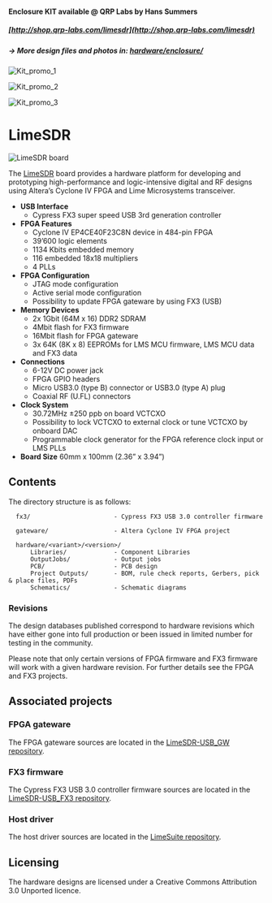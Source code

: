 #### Enclosure KIT available @ QRP Labs by Hans Summers
##### [http://shop.qrp-labs.com/limesdr](http://shop.qrp-labs.com/limesdr)
##### -> More design files and photos in: [hardware/enclosure/](./hardware/enclosure/)

![Kit_promo_1](./hardware/enclosure/1v0_76x35_kpl/photos/promo/promo_1.jpg)

![Kit_promo_2](./hardware/enclosure/1v0_76x35_kpl/photos/promo/promo_2.jpg)

![Kit_promo_3](./hardware/enclosure/1v0_76x35_kpl/photos/promo/promo_3.jpg)

# LimeSDR

![LimeSDR board](/images/LimeSDR_722w.jpg)

The [LimeSDR](https://myriadrf.org/projects/limesdr/) board provides a hardware platform for developing and prototyping high-performance and logic-intensive digital and RF designs using Altera’s Cyclone IV FPGA and Lime Microsystems transceiver.

* **USB Interface** 
  * Cypress FX3 super speed USB 3rd generation controller 
* **FPGA Features**
  * Cyclone IV EP4CE40F23C8N device in 484-pin FPGA
  * 39’600 logic elements
  * 1134 Kbits embedded memory
  * 116 embedded 18x18 multipliers 
  * 4 PLLs 
* **FPGA Configuration**
  * JTAG mode configuration 
  * Active serial mode configuration 
  * Possibility to update FPGA gateware by using FX3 (USB)
* **Memory Devices** 
  * 2x 1Gbit (64M x 16) DDR2 SDRAM 
  * 4Mbit flash for FX3 firmware
  * 16Mbit flash for FPGA gateware
  * 3x 64K (8K x 8) EEPROMs for LMS MCU firmware, LMS MCU data and FX3 data
* **Connections**
  * 6-12V DC power jack
  * FPGA GPIO headers
  * Micro USB3.0 (type B) connector or USB3.0 (type A) plug
  * Coaxial RF (U.FL) connectors
* **Clock System**
  * 30.72MHz ±250 ppb on board VCTCXO
  * Possibility to lock VCTCXO to external clock or tune VCTCXO by onboard DAC 
  * Programmable clock generator for the FPGA reference clock input or LMS PLLs
* **Board Size** 60mm x 100mm (2.36” x 3.94”) 

## Contents

The directory structure is as follows:

      fx3/                       - Cypress FX3 USB 3.0 controller firmware
         
      gateware/                  - Altera Cyclone IV FPGA project

      hardware/<variant>/<version>/
          Libraries/             - Component Libraries
          OutputJobs/            - Output jobs
          PCB/                   - PCB design
          Project Outputs/       - BOM, rule check reports, Gerbers, pick & place files, PDFs
          Schematics/            - Schematic diagrams

### Revisions

The design databases published correspond to hardware revisions which have either gone into full production or been issued in limited number for testing in the community. 

Please note that only certain versions of FPGA firmware and FX3 firmware will work with a given hardware revision. For further details see the FPGA and FX3 projects.

## Associated projects

### FPGA gateware

The FPGA gateware sources are located in the [LimeSDR-USB_GW repository](https://github.com/myriadrf/LimeSDR-USB_GW).

### FX3 firmware

The Cypress FX3 USB 3.0 controller firmware sources are located in the [LimeSDR-USB_FX3 repository](https://github.com/myriadrf/LimeSDR-USB_FX3).

### Host driver

The host driver sources are located in the [LimeSuite repository](https://github.com/myriadrf/LimeSuite).

## Licensing

The hardware designs are licensed under a Creative Commons Attribution 3.0 Unported licence.
